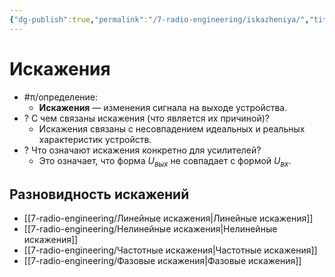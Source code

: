 ```yaml
---
{"dg-publish":true,"permalink":"/7-radio-engineering/iskazheniya/","title":"Искажения","tags":["искажения","рпру","схемотехника"]}
---
```



# Искажения

- #π/определение:
	- **Искажения** — изменения сигнала на выходе устройства.
- ? С чем связаны искажения (что является их причиной)?
	- Искажения связаны с несовпадением идеальных и реальных характеристик устройств.
- ? Что означают искажения конкретно для усилителей?
	- Это означает, что форма $U_{вых}$ не совпадает с формой $U_{вх}$.

## Разновидность искажений

- [[7-radio-engineering/Линейные искажения\|Линейные искажения]]
- [[7-radio-engineering/Нелинейные искажения\|Нелинейные искажения]]
- [[7-radio-engineering/Частотные искажения\|Частотные искажения]]
- [[7-radio-engineering/Фазовые искажения\|Фазовые искажения]]
